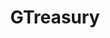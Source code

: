 ---
facebook: https://facebook.com/GTreasury
linkedin: https://linkedin.com/company/gtreasury
logohandle: gtreasury
sort: gtreasury
title: GTreasury
twitter: https://x.com/GTreasury
website: https://gtreasury.com/
youtube: https://youtube.com/channel/UCXibJsTwbiYMxSeNoD8M4ng
---